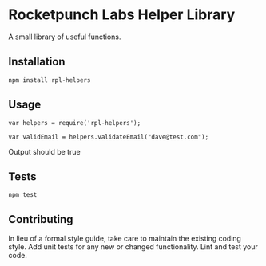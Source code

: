 Rocketpunch Labs Helper Library
=========

A small library of useful functions.

## Installation

  `npm install rpl-helpers`

## Usage

    var helpers = require('rpl-helpers');

    var validEmail = helpers.validateEmail("dave@test.com");
  
  
  Output should be true


## Tests

  `npm test`

## Contributing

In lieu of a formal style guide, take care to maintain the existing coding style. Add unit tests for any new or changed functionality. Lint and test your code.